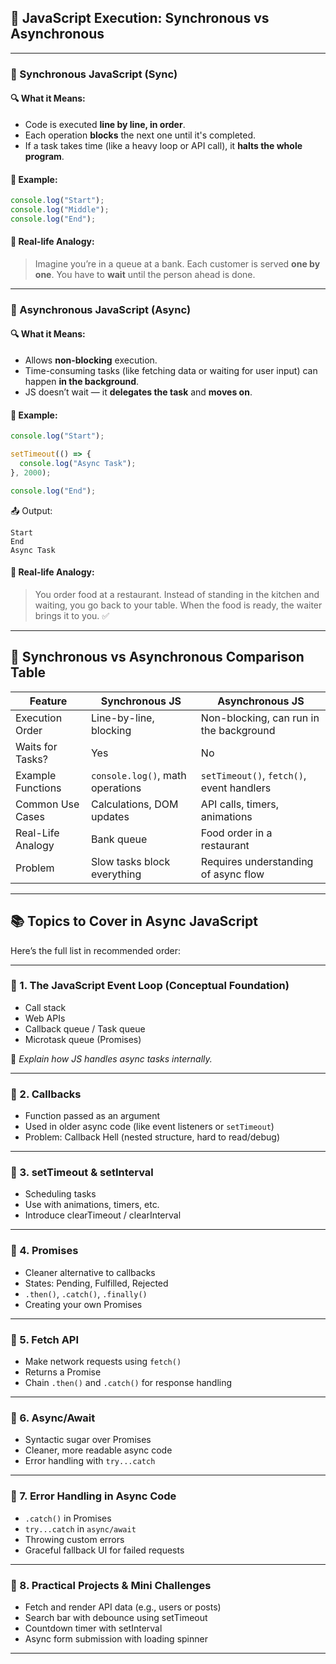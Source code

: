 ## 🧠 JavaScript Execution: Synchronous vs Asynchronous

---

### 📌 Synchronous JavaScript (Sync)

#### 🔍 What it Means:

* Code is executed **line by line, in order**.
* Each operation **blocks** the next one until it's completed.
* If a task takes time (like a heavy loop or API call), it **halts the whole program**.

#### 📄 Example:

```js
console.log("Start");
console.log("Middle");
console.log("End");
```

#### 🧠 Real-life Analogy:

> Imagine you’re in a queue at a bank. Each customer is served **one by one**. You have to **wait** until the person ahead is done.

---

### 📌 Asynchronous JavaScript (Async)

#### 🔍 What it Means:

* Allows **non-blocking** execution.
* Time-consuming tasks (like fetching data or waiting for user input) can happen **in the background**.
* JS doesn’t wait — it **delegates the task** and **moves on**.

#### 📄 Example:

```js
console.log("Start");

setTimeout(() => {
  console.log("Async Task");
}, 2000);

console.log("End");
```

📤 Output:

```
Start
End
Async Task
```

#### 🧠 Real-life Analogy:

> You order food at a restaurant. Instead of standing in the kitchen and waiting, you go back to your table. When the food is ready, the waiter brings it to you. ✅

---

## 🔁 Synchronous vs Asynchronous Comparison Table

| Feature           | Synchronous JS                   | Asynchronous JS                           |
| ----------------- | -------------------------------- | ----------------------------------------- |
| Execution Order   | Line-by-line, blocking           | Non-blocking, can run in the background   |
| Waits for Tasks?  | Yes                              | No                                        |
| Example Functions | `console.log()`, math operations | `setTimeout()`, `fetch()`, event handlers |
| Common Use Cases  | Calculations, DOM updates        | API calls, timers, animations             |
| Real-Life Analogy | Bank queue                       | Food order in a restaurant                |
| Problem           | Slow tasks block everything      | Requires understanding of async flow      |

---

## 📚 Topics to Cover in Async JavaScript

Here’s the full list in recommended order:

---

### 🔹 1. **The JavaScript Event Loop (Conceptual Foundation)**

* Call stack
* Web APIs
* Callback queue / Task queue
* Microtask queue (Promises)

🧠 *Explain how JS handles async tasks internally.*

---

### 🔹 2. **Callbacks**

* Function passed as an argument
* Used in older async code (like event listeners or `setTimeout`)
* Problem: Callback Hell (nested structure, hard to read/debug)

---

### 🔹 3. **setTimeout & setInterval**

* Scheduling tasks
* Use with animations, timers, etc.
* Introduce clearTimeout / clearInterval

---

### 🔹 4. **Promises**

* Cleaner alternative to callbacks
* States: Pending, Fulfilled, Rejected
* `.then()`, `.catch()`, `.finally()`
* Creating your own Promises

---

### 🔹 5. **Fetch API**

* Make network requests using `fetch()`
* Returns a Promise
* Chain `.then()` and `.catch()` for response handling

---

### 🔹 6. **Async/Await**

* Syntactic sugar over Promises
* Cleaner, more readable async code
* Error handling with `try...catch`

---

### 🔹 7. **Error Handling in Async Code**

* `.catch()` in Promises
* `try...catch` in `async/await`
* Throwing custom errors
* Graceful fallback UI for failed requests

---

### 🔹 8. **Practical Projects & Mini Challenges**

* Fetch and render API data (e.g., users or posts)
* Search bar with debounce using setTimeout
* Countdown timer with setInterval
* Async form submission with loading spinner

---

